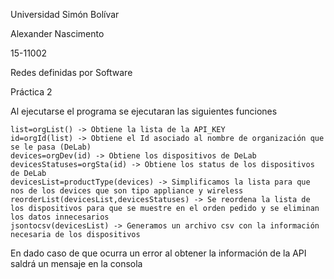 Universidad Simón Bolívar

Alexander Nascimento

15-11002

Redes definidas por Software 

Práctica 2

Al ejecutarse el programa se ejecutaran las siguientes funciones

    list=orgList() -> Obtiene la lista de la API_KEY
    id=orgId(list) -> Obtiene el Id asociado al nombre de organización que se le pasa (DeLab)
    devices=orgDev(id) -> Obtiene los dispositivos de DeLab
    devicesStatuses=orgSta(id) -> Obtiene los status de los dispositivos de DeLab
    devicesList=productType(devices) -> Simplificamos la lista para que nos de los devices que son tipo appliance y wireless
    reorderList(devicesList,devicesStatuses) -> Se reordena la lista de los dispositivos para que se muestre en el orden pedido y se eliminan los datos innecesarios
    jsontocsv(devicesList) -> Generamos un archivo csv con la información necesaria de los dispositivos


En dado caso de que ocurra un error al obtener la información de la API saldrá un mensaje en la consola
